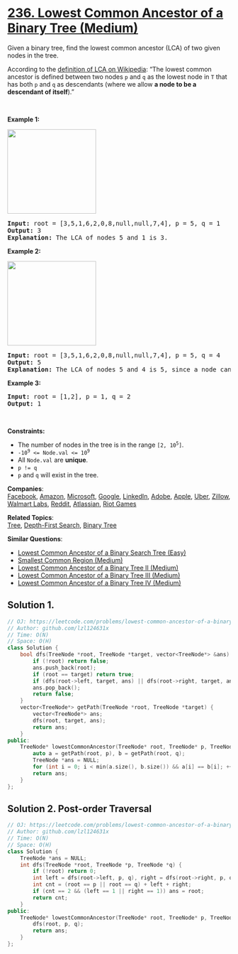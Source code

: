 # [236. Lowest Common Ancestor of a Binary Tree (Medium)](https://leetcode.com/problems/lowest-common-ancestor-of-a-binary-tree/)

<p>Given a binary tree, find the lowest common ancestor (LCA) of two given nodes in the tree.</p>

<p>According to the <a href="https://en.wikipedia.org/wiki/Lowest_common_ancestor" target="_blank">definition of LCA on Wikipedia</a>: “The lowest common ancestor is defined between two nodes <code>p</code> and <code>q</code> as the lowest node in <code>T</code> that has both <code>p</code> and <code>q</code> as descendants (where we allow <b>a node to be a descendant of itself</b>).”</p>

<p>&nbsp;</p>
<p><strong>Example 1:</strong></p>
<img alt="" src="https://assets.leetcode.com/uploads/2018/12/14/binarytree.png" style="width: 200px; height: 190px;">
<pre><strong>Input:</strong> root = [3,5,1,6,2,0,8,null,null,7,4], p = 5, q = 1
<strong>Output:</strong> 3
<strong>Explanation:</strong> The LCA of nodes 5 and 1 is 3.
</pre>

<p><strong>Example 2:</strong></p>
<img alt="" src="https://assets.leetcode.com/uploads/2018/12/14/binarytree.png" style="width: 200px; height: 190px;">
<pre><strong>Input:</strong> root = [3,5,1,6,2,0,8,null,null,7,4], p = 5, q = 4
<strong>Output:</strong> 5
<strong>Explanation:</strong> The LCA of nodes 5 and 4 is 5, since a node can be a descendant of itself according to the LCA definition.
</pre>

<p><strong>Example 3:</strong></p>

<pre><strong>Input:</strong> root = [1,2], p = 1, q = 2
<strong>Output:</strong> 1
</pre>

<p>&nbsp;</p>
<p><strong>Constraints:</strong></p>

<ul>
	<li>The number of nodes in the tree is in the range <code>[2, 10<sup>5</sup>]</code>.</li>
	<li><code>-10<sup>9</sup> &lt;= Node.val &lt;= 10<sup>9</sup></code></li>
	<li>All <code>Node.val</code> are <strong>unique</strong>.</li>
	<li><code>p != q</code></li>
	<li><code>p</code> and <code>q</code> will exist in the tree.</li>
</ul>


**Companies**:  
[Facebook](https://leetcode.com/company/facebook), [Amazon](https://leetcode.com/company/amazon), [Microsoft](https://leetcode.com/company/microsoft), [Google](https://leetcode.com/company/google), [LinkedIn](https://leetcode.com/company/linkedin), [Adobe](https://leetcode.com/company/adobe), [Apple](https://leetcode.com/company/apple), [Uber](https://leetcode.com/company/uber), [Zillow](https://leetcode.com/company/zillow), [Walmart Labs](https://leetcode.com/company/walmart-labs), [Reddit](https://leetcode.com/company/reddit), [Atlassian](https://leetcode.com/company/atlassian), [Riot Games](https://leetcode.com/company/riot-games)

**Related Topics**:  
[Tree](https://leetcode.com/tag/tree/), [Depth-First Search](https://leetcode.com/tag/depth-first-search/), [Binary Tree](https://leetcode.com/tag/binary-tree/)

**Similar Questions**:
* [Lowest Common Ancestor of a Binary Search Tree (Easy)](https://leetcode.com/problems/lowest-common-ancestor-of-a-binary-search-tree/)
* [Smallest Common Region (Medium)](https://leetcode.com/problems/smallest-common-region/)
* [Lowest Common Ancestor of a Binary Tree II (Medium)](https://leetcode.com/problems/lowest-common-ancestor-of-a-binary-tree-ii/)
* [Lowest Common Ancestor of a Binary Tree III (Medium)](https://leetcode.com/problems/lowest-common-ancestor-of-a-binary-tree-iii/)
* [Lowest Common Ancestor of a Binary Tree IV (Medium)](https://leetcode.com/problems/lowest-common-ancestor-of-a-binary-tree-iv/)

## Solution 1.

```cpp
// OJ: https://leetcode.com/problems/lowest-common-ancestor-of-a-binary-tree/
// Author: github.com/lzl124631x
// Time: O(N)
// Space: O(H)
class Solution {
    bool dfs(TreeNode *root, TreeNode *target, vector<TreeNode*> &ans) {
        if (!root) return false;
        ans.push_back(root);
        if (root == target) return true;
        if (dfs(root->left, target, ans) || dfs(root->right, target, ans)) return true;
        ans.pop_back();
        return false;
    }
    vector<TreeNode*> getPath(TreeNode *root, TreeNode *target) {
        vector<TreeNode*> ans;
        dfs(root, target, ans);
        return ans;
    }
public:
    TreeNode* lowestCommonAncestor(TreeNode* root, TreeNode* p, TreeNode* q) {
        auto a = getPath(root, p), b = getPath(root, q);
        TreeNode *ans = NULL;
        for (int i = 0; i < min(a.size(), b.size()) && a[i] == b[i]; ++i) ans = a[i];
        return ans;
    }
};
```

## Solution 2. Post-order Traversal

```cpp
// OJ: https://leetcode.com/problems/lowest-common-ancestor-of-a-binary-tree/
// Author: github.com/lzl124631x
// Time: O(N)
// Space: O(H)
class Solution {
    TreeNode *ans = NULL;
    int dfs(TreeNode *root, TreeNode *p, TreeNode *q) {
        if (!root) return 0;
        int left = dfs(root->left, p, q), right = dfs(root->right, p, q);
        int cnt = (root == p || root == q) + left + right;
        if (cnt == 2 && (left == 1 || right == 1)) ans = root;
        return cnt;
    }
public:
    TreeNode* lowestCommonAncestor(TreeNode* root, TreeNode* p, TreeNode* q) {
        dfs(root, p, q);
        return ans;
    }
};
```